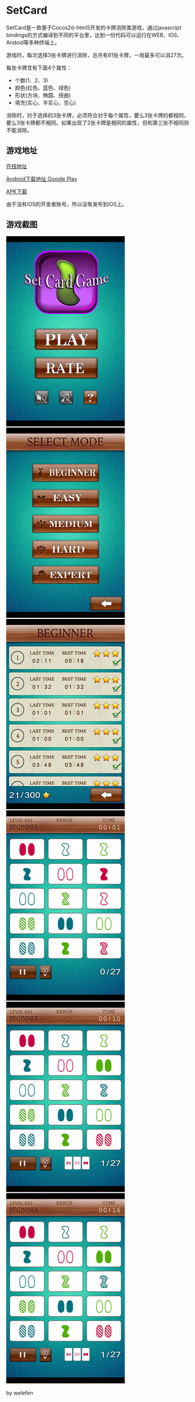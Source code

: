 SetCard
=======
SetCard是一款基于Cocos2d-html5开发的卡牌消除类游戏，通过javascript bindings的方式编译到不同的平台里，达到一份代码可以运行在WEB、IOS、Andoid等多种终端上。

游戏时，每次选择3张卡牌进行消除，总共有81张卡牌，一局最多可以消27次。

每张卡牌含有下面4个属性：

* 个数(1、2、3)
* 颜色(红色、蓝色、绿色)
* 形状(方块、椭圆、扭曲)
* 填充(实心、半实心、空心)

消除时，对于选择的3张卡牌，必须符合对于每个属性，要么3张卡牌的都相同，要么3张卡牌都不相同。如果出现了2张卡牌是相同的属性，但和第三张不相同则不能消除。

## 游戏地址

[在线地址](http://set.ueapp.com)

[Android下载地址 Google Play](https://play.google.com/store/apps/details?id=com.weizoo.SetCard)

[APK下载](/welefen/SetCard/blob/master/proj.android/bin/SetCard.apk?raw=true)

由于没有iOS的开发者账号，所以没有发布到iOS上。

## 游戏截图


![set card](screenshot/1.jpg) &nbsp;
![set card](screenshot/2.jpg) &nbsp;
![set card](screenshot/3.jpg) &nbsp;
![set card](screenshot/4.jpg) &nbsp;
![set card](screenshot/5.jpg) &nbsp;
![set card](screenshot/6.jpg) &nbsp;


by welefen
